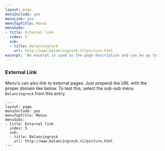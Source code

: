 ```yaml
---
layout: page
menuInclude: yes
menuLink: yes
menuTopTitle: Menus
menuSubs:
- title: External link
  index: 5
  sub:
  - title: Balancingrock
    url: http://www.balancingrock.nl/picture.html
excerpt: "An excerpt is used as the page description and can be up to 160 characters long..."
---
```

### External Link

Menu's can also link to external pages. Just prepend the URL with the proper domain like below. To test this, select the sub-sub menu `Balancingrock` from this entry.

    ---
    layout: page
    menuInclude: yes
    menuTopTitle: Menus
    menuSubs:
    - title: External link
      index: 5
      sub:
      - title: Balancingrock
        url: http://www.balancingrock.nl/picture.html
    ---